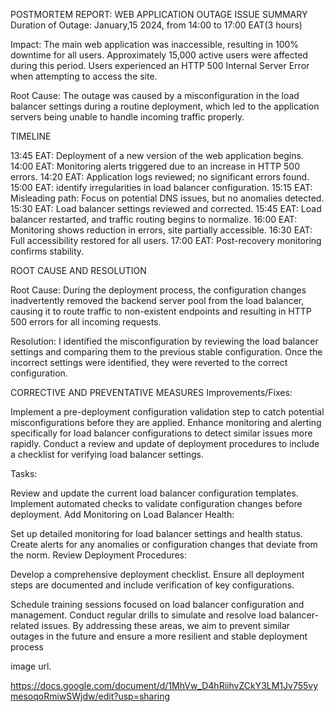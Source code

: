POSTMORTEM REPORT: WEB APPLICATION OUTAGE
ISSUE SUMMARY
Duration of Outage: January,15 2024, from 14:00 to 17:00 EAT(3 hours)

Impact: The main web application was inaccessible, resulting in 100% downtime for all users. Approximately 15,000 active users were affected during this period. Users experienced an HTTP 500 Internal Server Error when attempting to access the site.

Root Cause: The outage was caused by a misconfiguration in the load balancer settings during a routine deployment, which led to the application servers being unable to handle incoming traffic properly.

TIMELINE

13:45 EAT: Deployment of a new version of the web application begins.
14:00 EAT: Monitoring alerts triggered due to an increase in HTTP 500 errors.
14:20 EAT: Application logs reviewed; no significant errors found.
15:00 EAT: identify irregularities in load balancer configuration.
15:15 EAT: Misleading path: Focus on potential DNS issues, but no anomalies detected.
15:30 EAT: Load balancer settings reviewed and corrected.
15:45 EAT: Load balancer restarted, and traffic routing begins to normalize.
16:00 EAT: Monitoring shows reduction in errors, site partially accessible.
16:30 EAT: Full accessibility restored for all users.
17:00 EAT: Post-recovery monitoring confirms stability.

ROOT CAUSE AND RESOLUTION

Root Cause: During the deployment process, the configuration changes inadvertently removed the backend server pool from the load balancer, causing it to route traffic to non-existent endpoints and resulting in HTTP 500 errors for all incoming requests.

Resolution: I identified the misconfiguration by reviewing the load balancer settings and comparing them to the previous stable configuration. Once the incorrect settings were identified, they were reverted to the correct configuration. 

CORRECTIVE AND PREVENTATIVE MEASURES
Improvements/Fixes:

Implement a pre-deployment configuration validation step to catch potential misconfigurations before they are applied.
Enhance monitoring and alerting specifically for load balancer configurations to detect similar issues more rapidly.
Conduct a review and update of deployment procedures to include a checklist for verifying load balancer settings.

Tasks:


Review and update the current load balancer configuration templates.
Implement automated checks to validate configuration changes before deployment.
Add Monitoring on Load Balancer Health:

Set up detailed monitoring for load balancer settings and health status.
Create alerts for any anomalies or configuration changes that deviate from the norm.
Review Deployment Procedures:

Develop a comprehensive deployment checklist.
Ensure all deployment steps are documented and include verification of key configurations.

Schedule training sessions focused on load balancer configuration and management.
Conduct regular drills to simulate and resolve load balancer-related issues.
By addressing these areas, we aim to prevent similar outages in the future and ensure a more resilient and stable deployment process

image url.

https://docs.google.com/document/d/1MhVw_D4hRiihvZCkY3LM1Jv755vymesoqoRmiwSWjdw/edit?usp=sharing
